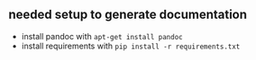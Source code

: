 ## needed setup to generate documentation

* install pandoc with `apt-get install pandoc`
* install requirements with `pip install -r requirements.txt`
